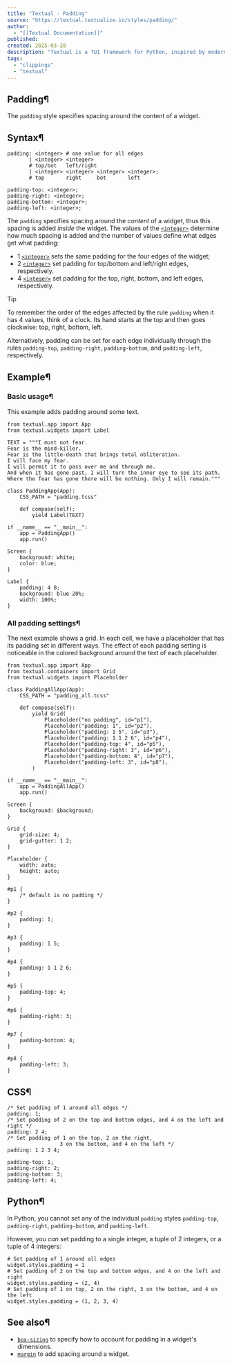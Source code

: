 ```yaml
---
title: "Textual - Padding"
source: "https://textual.textualize.io/styles/padding/"
author:
  - "[[Textual Documentation]]"
published:
created: 2025-03-28
description: "Textual is a TUI framework for Python, inspired by modern web development."
tags:
  - "clippings"
  - "textual"
---
```

## Padding¶

The `padding` style specifies spacing around the content of a widget.

## Syntax¶

```
padding: <integer> # one value for all edges
       | <integer> <integer>
       # top/bot   left/right
       | <integer> <integer> <integer> <integer>;
       # top       right     bot       left

padding-top: <integer>;
padding-right: <integer>;
padding-bottom: <integer>;
padding-left: <integer>;
```

The `padding` specifies spacing around the *content* of a widget, thus this spacing is added *inside* the widget. The values of the [`<integer>`](https://textual.textualize.io/css_types/integer/) determine how much spacing is added and the number of values define what edges get what padding:

- 1 [`<integer>`](https://textual.textualize.io/css_types/integer/) sets the same padding for the four edges of the widget;
- 2 [`<integer>`](https://textual.textualize.io/css_types/integer/) set padding for top/bottom and left/right edges, respectively.
- 4 [`<integer>`](https://textual.textualize.io/css_types/integer/) set padding for the top, right, bottom, and left edges, respectively.

Tip

To remember the order of the edges affected by the rule `padding` when it has 4 values, think of a clock. Its hand starts at the top and then goes clockwise: top, right, bottom, left.

Alternatively, padding can be set for each edge individually through the rules `padding-top`, `padding-right`, `padding-bottom`, and `padding-left`, respectively.

## Example¶

### Basic usage¶

This example adds padding around some text.

<!-- SVG content removed by SVG Remover -->

```
from textual.app import App
from textual.widgets import Label

TEXT = """I must not fear.
Fear is the mind-killer.
Fear is the little-death that brings total obliteration.
I will face my fear.
I will permit it to pass over me and through me.
And when it has gone past, I will turn the inner eye to see its path.
Where the fear has gone there will be nothing. Only I will remain."""

class PaddingApp(App):
    CSS_PATH = "padding.tcss"

    def compose(self):
        yield Label(TEXT)

if __name__ == "__main__":
    app = PaddingApp()
    app.run()
```

```
Screen {
    background: white;
    color: blue;
}

Label {
    padding: 4 8;
    background: blue 20%;
    width: 100%;
}
```

### All padding settings¶

The next example shows a grid. In each cell, we have a placeholder that has its padding set in different ways. The effect of each padding setting is noticeable in the colored background around the text of each placeholder.

<!-- SVG content removed by SVG Remover -->

```
from textual.app import App
from textual.containers import Grid
from textual.widgets import Placeholder

class PaddingAllApp(App):
    CSS_PATH = "padding_all.tcss"

    def compose(self):
        yield Grid(
            Placeholder("no padding", id="p1"),
            Placeholder("padding: 1", id="p2"),
            Placeholder("padding: 1 5", id="p3"),
            Placeholder("padding: 1 1 2 6", id="p4"),
            Placeholder("padding-top: 4", id="p5"),
            Placeholder("padding-right: 3", id="p6"),
            Placeholder("padding-bottom: 4", id="p7"),
            Placeholder("padding-left: 3", id="p8"),
        )

if __name__ == "__main__":
    app = PaddingAllApp()
    app.run()
```

```
Screen {
    background: $background;
}

Grid {
    grid-size: 4;
    grid-gutter: 1 2;
}

Placeholder {
    width: auto;
    height: auto;
}

#p1 {
    /* default is no padding */
}

#p2 {
    padding: 1;
}

#p3 {
    padding: 1 5;
}

#p4 {
    padding: 1 1 2 6;
}

#p5 {
    padding-top: 4;
}

#p6 {
    padding-right: 3;
}

#p7 {
    padding-bottom: 4;
}

#p8 {
    padding-left: 3;
}
```

## CSS¶

```
/* Set padding of 1 around all edges */
padding: 1;
/* Set padding of 2 on the top and bottom edges, and 4 on the left and right */
padding: 2 4;
/* Set padding of 1 on the top, 2 on the right,
                 3 on the bottom, and 4 on the left */
padding: 1 2 3 4;

padding-top: 1;
padding-right: 2;
padding-bottom: 3;
padding-left: 4;
```

## Python¶

In Python, you cannot set any of the individual `padding` styles `padding-top`, `padding-right`, `padding-bottom`, and `padding-left`.

However, you *can* set padding to a single integer, a tuple of 2 integers, or a tuple of 4 integers:

```
# Set padding of 1 around all edges
widget.styles.padding = 1
# Set padding of 2 on the top and bottom edges, and 4 on the left and right
widget.styles.padding = (2, 4)
# Set padding of 1 on top, 2 on the right, 3 on the bottom, and 4 on the left
widget.styles.padding = (1, 2, 3, 4)
```

## See also¶

- [`box-sizing`](https://textual.textualize.io/styles/box_sizing/) to specify how to account for padding in a widget's dimensions.
- [`margin`](https://textual.textualize.io/styles/margin/) to add spacing around a widget.